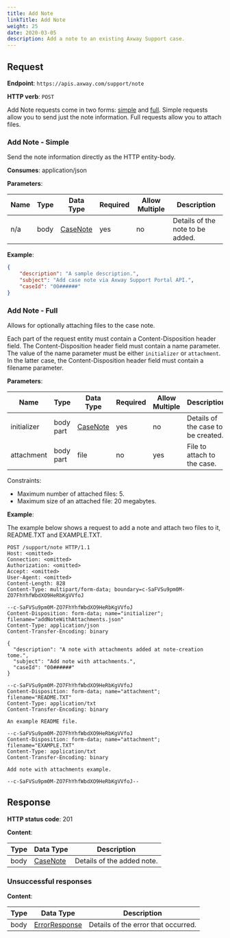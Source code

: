 ```yaml
---
title: Add Note
linkTitle: Add Note
weight: 25
date: 2020-03-05
description: Add a note to an existing Axway Support case.
---
```


## Request

**Endpoint**: `https://apis.axway.com/support/note`

**HTTP verb**: `POST`

Add Note requests come in two forms: [simple](#add-note---simple) and [full](#add-note---full).
Simple requests allow you to send just the note information. Full requests allow you to attach files.

### Add Note - Simple

Send the note information directly as the HTTP entity-body.

**Consumes**: application/json

**Parameters**:

| Name | Type | Data Type                                       | Required | Allow Multiple | Description |
|------|------|-------------------------------------------------|----------|----------------|-------------|
| n/a  | body | [CaseNote](../../formats/add_note_req#casenote) |      yes |             no | Details of the note to be added. |

**Example**:

```json
{
    "description": "A sample description.",
    "subject": "Add case note via Axway Support Portal API.",
    "caseId": "00######"
}
```

### Add Note - Full

Allows for optionally attaching files to the case note.

Each part of the request entity must contain a Content-Disposition header field. The Content-Disposition header field must contain a name parameter. The value of the name parameter must be either `initializer` or `attachment`. In the latter case, the Content-Disposition header field must contain a filename parameter.

**Parameters**:

| Name        | Type      | Data Type                                        | Required | Allow Multiple | Description |
|-------------|-----------|--------------------------------------------------|----------|----------------|-------------|
| initializer | body part | [CaseNote](../../formats/add_note_req#casenote)  |      yes |             no | Details of the case to be created. |
| attachment  | body part | file                                             |       no |            yes | File to attach to the case. |

Constraints:

* Maximum number of attached files: 5.
* Maximum size of an attached file: 20 megabytes.

**Example**:

The example below shows a request to add a note and attach two files to it, README.TXT and EXAMPLE.TXT.

```
POST /support/note HTTP/1.1
Host: <omitted>
Connection: <omitted>
Authorization: <omitted>
Accept: <omitted>
User-Agent: <omitted>
Content-Length: 828
Content-Type: multipart/form-data; boundary=c-SaFVSu9pm0M-ZO7FhYhfWbdXO9HeRbKgVVfoJ

--c-SaFVSu9pm0M-ZO7FhYhfWbdXO9HeRbKgVVfoJ
Content-Disposition: form-data; name="initializer"; filename="addNoteWithAttachments.json"
Content-Type: application/json
Content-Transfer-Encoding: binary

{
  "description": "A note with attachments added at note-creation tome.",
  "subject": "Add note with attachments.",
  "caseId": "00######"
}

--c-SaFVSu9pm0M-ZO7FhYhfWbdXO9HeRbKgVVfoJ
Content-Disposition: form-data; name="attachment"; filename="README.TXT"
Content-Type: application/txt
Content-Transfer-Encoding: binary

An example README file.

--c-SaFVSu9pm0M-ZO7FhYhfWbdXO9HeRbKgVVfoJ
Content-Disposition: form-data; name="attachment"; filename="EXAMPLE.TXT"
Content-Type: application/txt
Content-Transfer-Encoding: binary

Add note with attachments example.

--c-SaFVSu9pm0M-ZO7FhYhfWbdXO9HeRbKgVVfoJ--
```

## Response

**HTTP status code**: 201

**Content**:

| Type | Data Type                                       | Description |
|------|-------------------------------------------------|-------------|
| body | [CaseNote](../../formats/add_note_res#casenote) | Details of the added note. |

### Unsuccessful responses

**Content**:

| Type | Data Type                                     | Description |
|------|-----------------------------------------------|-------------|
| body | [ErrorResponse](../../formats/error_response) | Details of the error that occurred. |
